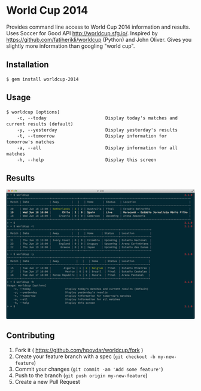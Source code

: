 # World Cup 2014

Provides command line access to World Cup 2014 information and results.
Uses Soccer for Good API http://worldcup.sfg.io/. Inspired by https://github.com/fatiherikli/worldcup (Python) and John Oliver. Gives you slightly more information than googling "world cup".

## Installation

    $ gem install worldcup-2014

## Usage

    $ worldcup [options]
        -c, --today                      Display today's matches and current results (default)
        -y, --yesterday                  Display yesterday's results
        -t, --tomorrow                   Display information for tomorrow's matches
        -a, --all                        Display information for all matches
        -h, --help                       Display this screen

## Results

![](screenshot.png)

## Contributing

1. Fork it ( https://github.com/hpoydar/worldcup/fork )
2. Create your feature branch with a spec (`git checkout -b my-new-feature`)
3. Commit your changes (`git commit -am 'Add some feature'`)
4. Push to the branch (`git push origin my-new-feature`)
5. Create a new Pull Request
